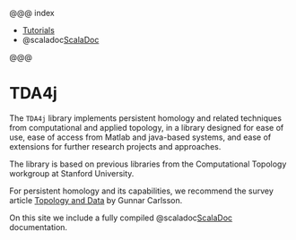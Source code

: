@@@ index

* [Tutorials](tutorials/index.md)
* @scaladoc[ScalaDoc](tda4j.index)

@@@

# TDA4j

The `TDA4j` library implements persistent homology and related techniques from computational and applied topology, in a library designed for ease of use, ease of access from Matlab and java-based systems, and ease of extensions for further research projects and approaches.

The library is based on previous libraries from the Computational Topology workgroup at Stanford University.

For persistent homology and its capabilities, we recommend the survey article [Topology and Data](http://www.ams.org/journals/bull/2009-46-02/S0273-0979-09-01249-X/S0273-0979-09-01249-X.pdf) by Gunnar Carlsson.

On this site we include a fully compiled @scaladoc[ScalaDoc](org.appliedtopology.tda4j) documentation.